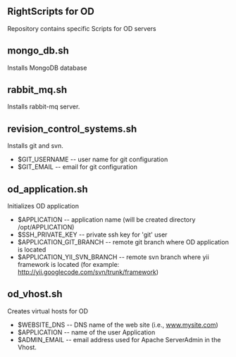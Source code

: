 ## RightScripts for OD

Repository contains specific Scripts for OD servers

## mongo_db.sh

Installs MongoDB database


## rabbit_mq.sh

Installs rabbit-mq server.


## revision_control_systems.sh

Installs git and svn.

* $GIT_USERNAME  -- user name for git configuration
* $GIT_EMAIL  -- email for git configuration


## od_application.sh

Initializes OD application


* $APPLICATION -- application name (will be created directory /opt/APPLICATION)
* $SSH_PRIVATE_KEY -- private ssh key for 'git' user
* $APPLICATION_GIT_BRANCH -- remote git branch where OD application is located
* $APPLICATION_YII_SVN_BRANCH -- remote svn branch where yii framework is located (for example: http://yii.googlecode.com/svn/trunk/framework) 


## od_vhost.sh

Creates virtual hosts for OD

* $WEBSITE_DNS -- DNS name of the web site (i.e., www.mysite.com)
* $APPLICATION -- name of the user Application
* $ADMIN_EMAIL -- email address used for Apache ServerAdmin in the Vhost.
